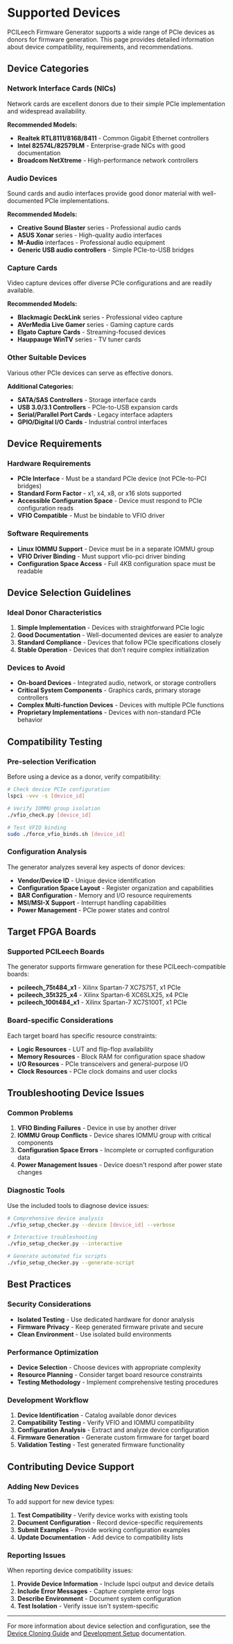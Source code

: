 
# Supported Devices

PCILeech Firmware Generator supports a wide range of PCIe devices as donors for firmware generation. This page provides detailed information about device compatibility, requirements, and recommendations.

## Device Categories

### Network Interface Cards (NICs)

Network cards are excellent donors due to their simple PCIe implementation and widespread availability.

**Recommended Models:**

- **Realtek RTL8111/8168/8411** - Common Gigabit Ethernet controllers
- **Intel 82574L/82579LM** - Enterprise-grade NICs with good documentation
- **Broadcom NetXtreme** - High-performance network controllers

### Audio Devices

Sound cards and audio interfaces provide good donor material with well-documented PCIe implementations.

**Recommended Models:**

- **Creative Sound Blaster** series - Professional audio cards
- **ASUS Xonar** series - High-quality audio interfaces
- **M-Audio** interfaces - Professional audio equipment
- **Generic USB audio controllers** - Simple PCIe-to-USB bridges

### Capture Cards

Video capture devices offer diverse PCIe configurations and are readily available.

**Recommended Models:**

- **Blackmagic DeckLink** series - Professional video capture
- **AVerMedia Live Gamer** series - Gaming capture cards
- **Elgato Capture Cards** - Streaming-focused devices
- **Hauppauge WinTV** series - TV tuner cards

### Other Suitable Devices

Various other PCIe devices can serve as effective donors.

**Additional Categories:**

- **SATA/SAS Controllers** - Storage interface cards
- **USB 3.0/3.1 Controllers** - PCIe-to-USB expansion cards
- **Serial/Parallel Port Cards** - Legacy interface adapters
- **GPIO/Digital I/O Cards** - Industrial control interfaces

## Device Requirements

### Hardware Requirements

- **PCIe Interface** - Must be a standard PCIe device (not PCIe-to-PCI bridges)
- **Standard Form Factor** - x1, x4, x8, or x16 slots supported
- **Accessible Configuration Space** - Device must respond to PCIe configuration reads
- **VFIO Compatible** - Must be bindable to VFIO driver

### Software Requirements

- **Linux IOMMU Support** - Device must be in a separate IOMMU group
- **VFIO Driver Binding** - Must support vfio-pci driver binding
- **Configuration Space Access** - Full 4KB configuration space must be readable

## Device Selection Guidelines

### Ideal Donor Characteristics

1. **Simple Implementation** - Devices with straightforward PCIe logic
2. **Good Documentation** - Well-documented devices are easier to analyze
3. **Standard Compliance** - Devices that follow PCIe specifications closely
4. **Stable Operation** - Devices that don't require complex initialization

### Devices to Avoid

- **On-board Devices** - Integrated audio, network, or storage controllers
- **Critical System Components** - Graphics cards, primary storage controllers
- **Complex Multi-function Devices** - Devices with multiple PCIe functions
- **Proprietary Implementations** - Devices with non-standard PCIe behavior

## Compatibility Testing

### Pre-selection Verification

Before using a device as a donor, verify compatibility:

```bash
# Check device PCIe configuration
lspci -vvv -s [device_id]

# Verify IOMMU group isolation
./vfio_check.py [device_id]

# Test VFIO binding
sudo ./force_vfio_binds.sh [device_id]
```

### Configuration Analysis

The generator analyzes several key aspects of donor devices:

- **Vendor/Device ID** - Unique device identification
- **Configuration Space Layout** - Register organization and capabilities
- **BAR Configuration** - Memory and I/O resource requirements
- **MSI/MSI-X Support** - Interrupt handling capabilities
- **Power Management** - PCIe power states and control

## Target FPGA Boards

### Supported PCILeech Boards

The generator supports firmware generation for these PCILeech-compatible boards:

- **pcileech_75t484_x1** - Xilinx Spartan-7 XC7S75T, x1 PCIe
- **pcileech_35t325_x4** - Xilinx Spartan-6 XC6SLX25, x4 PCIe
- **pcileech_100t484_x1** - Xilinx Spartan-7 XC7S100T, x1 PCIe

### Board-specific Considerations

Each target board has specific resource constraints:

- **Logic Resources** - LUT and flip-flop availability
- **Memory Resources** - Block RAM for configuration space shadow
- **I/O Resources** - PCIe transceivers and general-purpose I/O
- **Clock Resources** - PCIe clock domains and user clocks

## Troubleshooting Device Issues

### Common Problems

1. **VFIO Binding Failures** - Device in use by another driver
2. **IOMMU Group Conflicts** - Device shares IOMMU group with critical components
3. **Configuration Space Errors** - Incomplete or corrupted configuration data
4. **Power Management Issues** - Device doesn't respond after power state changes

### Diagnostic Tools

Use the included tools to diagnose device issues:

```bash
# Comprehensive device analysis
./vfio_setup_checker.py --device [device_id] --verbose

# Interactive troubleshooting
./vfio_setup_checker.py --interactive

# Generate automated fix scripts
./vfio_setup_checker.py --generate-script
```

## Best Practices

### Security Considerations

- **Isolated Testing** - Use dedicated hardware for donor analysis
- **Firmware Privacy** - Keep generated firmware private and secure
- **Clean Environment** - Use isolated build environments

### Performance Optimization

- **Device Selection** - Choose devices with appropriate complexity
- **Resource Planning** - Consider target board resource constraints
- **Testing Methodology** - Implement comprehensive testing procedures

### Development Workflow

1. **Device Identification** - Catalog available donor devices
2. **Compatibility Testing** - Verify VFIO and IOMMU compatibility
3. **Configuration Analysis** - Extract and analyze device configuration
4. **Firmware Generation** - Generate custom firmware for target board
5. **Validation Testing** - Test generated firmware functionality

## Contributing Device Support

### Adding New Devices

To add support for new device types:

1. **Test Compatibility** - Verify device works with existing tools
2. **Document Configuration** - Record device-specific requirements
3. **Submit Examples** - Provide working configuration examples
4. **Update Documentation** - Add device to compatibility lists

### Reporting Issues

When reporting device compatibility issues:

1. **Provide Device Information** - Include lspci output and device details
2. **Include Error Messages** - Capture complete error logs
3. **Describe Environment** - Document system configuration
4. **Test Isolation** - Verify issue isn't system-specific

---

For more information about device selection and configuration, see the [Device Cloning Guide](device-cloning.md) and [Development Setup](development.md) documentation.
